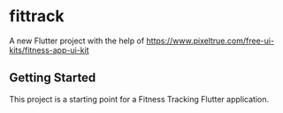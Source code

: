 # fittrack

A new Flutter project with the help of https://www.pixeltrue.com/free-ui-kits/fitness-app-ui-kit

## Getting Started

This project is a starting point for a Fitness Tracking Flutter application.